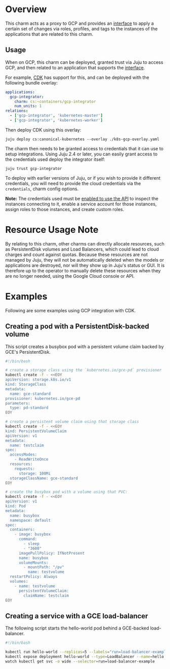 # Overview

This charm acts as a proxy to GCP and provides an [interface][] to apply a
certain set of changes via roles, profiles, and tags to the instances of
the applications that are related to this charm.

## Usage

When on GCP, this charm can be deployed, granted trust via Juju to access GCP,
and then related to an application that supports the [interface][].

For example, [CDK][] has support for this, and can be deployed with the
following bundle overlay:

```yaml
applications:
  gcp-integrator:
    charm: cs:~containers/gcp-integrator
    num_units: 1
relations:
  - ['gcp-integrator', 'kubernetes-master']
  - ['gcp-integrator', 'kubernetes-worker']
```

Then deploy CDK using this overlay:

```
juju deploy cs:canonical-kubernetes --overlay ./k8s-gcp-overlay.yaml
```

The charm then needs to be granted access to credentials that it can use to
setup integrations.  Using Juju 2.4 or later, you can easily grant access to
the credentials used deploy the integrator itself:

```
juju trust gcp-integrator
```

To deploy with earlier versions of Juju, or if you wish to provide it different
credentials, you will need to provide the cloud credentials via the `credentials`,
charm config options.

**Note:** The credentials used must be [enabled to use the API][iam-api] to
inspect the instances connecting to it, enable a service account for those
instances, assign roles to those instances, and create custom roles.

# Resource Usage Note

By relating to this charm, other charms can directly allocate resources, such
as PersistentDisk volumes and Load Balancers, which could lead to cloud charges
and count against quotas.  Because these resources are not managed by Juju,
they will not be automatically deleted when the models or applications are
destroyed, nor will they show up in Juju's status or GUI.  It is therefore up
to the operator to manually delete these resources when they are no longer
needed, using the Google Cloud console or API.

# Examples

Following are some examples using GCP integration with CDK.

## Creating a pod with a PersistentDisk-backed volume

This script creates a busybox pod with a persistent volume claim backed by
GCE's PersistentDisk.

```sh
#!/bin/bash

# create a storage class using the `kubernetes.io/gce-pd` provisioner
kubectl create -f - <<EOY
apiVersion: storage.k8s.io/v1
kind: StorageClass
metadata:
  name: gce-standard
provisioner: kubernetes.io/gce-pd
parameters:
  type: pd-standard
EOY

# create a persistent volume claim using that storage class
kubectl create -f - <<EOY
kind: PersistentVolumeClaim
apiVersion: v1
metadata:
  name: testclaim
spec:
  accessModes:
    - ReadWriteOnce
  resources:
    requests:
      storage: 100Mi
  storageClassName: gce-standard
EOY

# create the busybox pod with a volume using that PVC:
kubectl create -f - <<EOY
apiVersion: v1
kind: Pod
metadata:
  name: busybox
  namespace: default
spec:
  containers:
    - image: busybox
      command:
        - sleep
        - "3600"
      imagePullPolicy: IfNotPresent
      name: busybox
      volumeMounts:
        - mountPath: "/pv"
          name: testvolume
  restartPolicy: Always
  volumes:
    - name: testvolume
      persistentVolumeClaim:
        claimName: testclaim
EOY
```

## Creating a service with a GCE load-balancer

The following script starts the hello-world pod behind a GCE-backed load-balancer.

```sh
#!/bin/bash

kubectl run hello-world --replicas=5 --labels="run=load-balancer-example" --image=gcr.io/google-samples/node-hello:1.0  --port=8080
kubectl expose deployment hello-world --type=LoadBalancer --name=hello
watch kubectl get svc -o wide --selector=run=load-balancer-example
```


[interface]: https://github.com/juju-solutions/interface-gcp-integration
[api-doc]: https://github.com/juju-solutions/interface-gcp-integration/blob/master/docs/requires.md
[CDK]: https://jujucharms.com/canonical-kubernetes
[iam-api]: https://console.developers.google.com/apis/api/iam.googleapis.com/overview
